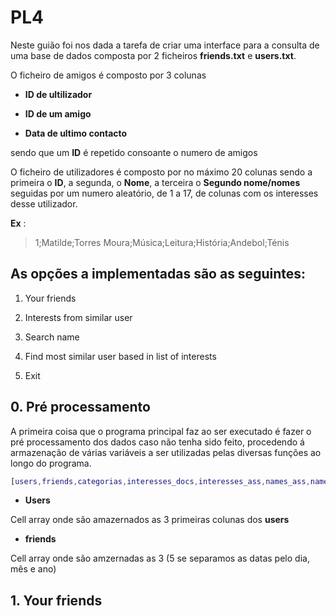 # PL4



Neste guião foi nos dada a tarefa de criar uma interface para a consulta de uma base de dados composta por 2 ficheiros **friends.txt** e **users.txt**.



O ficheiro de amigos é composto por 3 colunas

- **ID de ultilizador**

- **ID de um amigo**

- **Data de ultimo contacto**

sendo que um **ID** é repetido consoante o numero de amigos



O ficheiro de utilizadores é composto por no máximo 20 colunas sendo a primeira o **ID**, a segunda, o **Nome**, a terceira o **Segundo nome/nomes** seguidas por um numero aleatório, de 1 a 17, de colunas com os interesses desse utilizador.



**Ex** :



> 1;Matilde;Torres Moura;Música;Leitura;História;Andebol;Ténis



## As opções a implementadas são as seguintes:



1. Your friends

2. Interests from similar user

3.  Search name

4. Find most similar user based in list of interests

5. Exit





## 0. Pré processamento



A primeira coisa que o programa principal faz ao ser executado é fazer o pré processamento dos dados caso não tenha sido feito, procedendo á armazenação de várias variáveis a ser utilizadas pelas diversas funções ao longo do programa.



```matlab
[users,friends,categorias,interesses_docs,interesses_ass,names_ass,names_shingles,hash_param,Bloom_filter,bloom_hashf] = Init()
```



- **Users**

Cell array onde são amazernados as 3 primeiras colunas dos **users**



- **friends**



Cell array onde são amzernadas as 3 (5 se separamos as datas pelo dia, mês  e ano)







## 1. Your friends





# 


